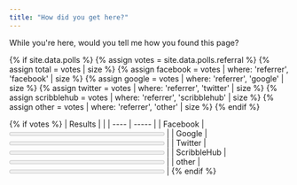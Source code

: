 ```yaml
---
title: "How did you get here?"
---
```

While you're here, would you tell me how you found this page?

{% if site.data.polls %}
{% assign votes = site.data.polls.referral %}
{% assign total = votes | size %}
{% assign facebook = votes | where: 'referrer', 'facebook' | size %}
{% assign google = votes | where: 'referrer', 'google' | size %}
{% assign twitter = votes | where: 'referrer', 'twitter' | size %}
{% assign scribblehub = votes | where: 'referrer', 'scribblehub' | size %}
{% assign other = votes | where: 'referrer', 'other' | size %}
{% endif %}

{% if votes %}
| Results | |
| ---- | ----- |
| Facebook    | <meter min="0" max="{{ total }}" value="{{ facebook }}" style="width:20em">{{ facebook }}/{{ total }}</meter> |
| Google      | <meter min="0" max="{{ total }}" value="{{ google }}" style="width:20em">{{ google }}/{{ total }}</meter> |
| Twitter     | <meter min="0" max="{{ total }}" value="{{ twitter }}" style="width:20em">{{ twitter }}/{{ total }}</meter> |
| ScribbleHub  | <meter min="0" max="{{ total }}" value="{{ scribblehub }}" style="width:20em">{{ scribblehub }}/{{ total }}</meter> |
| other       | <meter min="0" max="{{ total }}" value="{{ other }}" style="width:20em">{{ other }}/{{ total }}</meter> |
{% endif %}

<!--more-->
